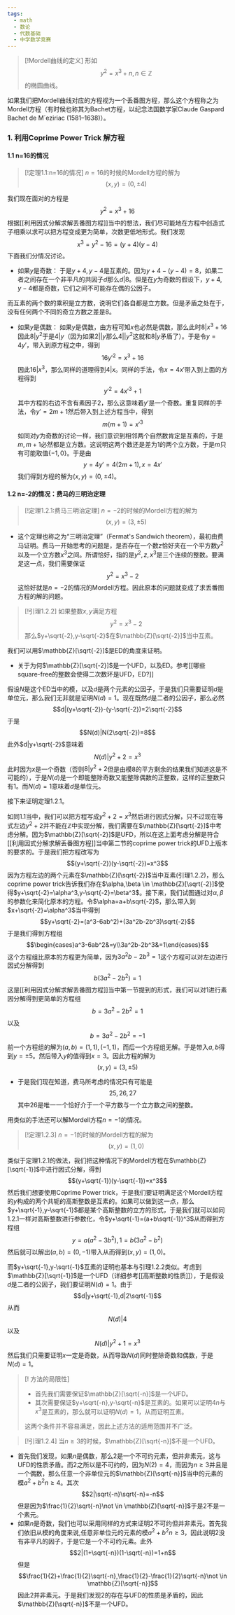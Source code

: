 ```yaml
---
tags:
  - math
  - 数论
  - 代数基础
  - 中学数学竞赛
---
```

> [!Mordell曲线的定义]
> 形如$$y^2=x^3+n,n\in \mathbb{Z}$$的椭圆曲线。

如果我们把Mordell曲线对应的方程视为一个丢番图方程，那么这个方程称之为Mordell方程（有时候也称其为Bachet方程，以纪念法国数学家Claude Gaspard Bachet de M´eziriac (1581–1638)）。

### 1. 利用Coprime Power Trick 解方程

#### 1.1 n=16的情况

> [!定理1.1:n=16的情况]
> $n=16$的时候的Mordell方程的解为$$(x,y)=(0,\pm4)$$

我们现在面对的方程是$$y^2=x^3+16$$根据[[利用因式分解求解丢番图方程]]当中的想法，我们尽可能地在方程中创造式子相乘以求可以把方程变成更为简单，次数更低地形式。我们发现$$x^3=y^2-16=(y+4)(y-4)$$下面我们分情况讨论。
* 如果$y$是奇数：
于是$y+4,y-4$是互素的。因为$y+4-(y-4)=8$，如果二者之间存在一个非平凡的共因子$d$那么$d|8$。但是在$y$为奇数的假设下，$y+4,y-4$都是奇数，它们之间不可能存在偶的公因子。

而互素的两个数的乘积是立方数，说明它们各自都是立方数。但是矛盾之处在于，没有任何两个不同的奇立方数之差是8。

* 如果$y$是偶数：
如果$y$是偶数，由方程可知$x$也必然是偶数，那么此时$8|x^3+16$因此$8|y^2$于是$4|y$（因为如果$2||y$那么$4||y^2$这就和$8|y$矛盾了）。于是令$y=4y'$，带入到原方程之中，得到$$16y'^2=x^3+16$$因此$16|x^3$，那么同样的道理得到$4|x$。同样的手法，令$x=4x'$带入到上面的方程得到$$y'^2=4x'^3+1$$其中方程的右边不含有素因子$2$，那么这意味着$y'$是一个奇数。重复同样的手法，令$y'=2m+1$然后带入到上述方程当中，得到$$m(m+1)=x'^3$$如同对$y$为奇数的讨论一样，我们意识到相邻两个自然数肯定是互素的，于是$m,m+1$必然都是立方数。这说明这两个数还是差为1的两个立方数，于是$m$只有可能取值$\{-1,0\}$。于是由$$y=4y'=4(2m+1),x=4x'$$我们得到方程的解为$(x,y)=(0,\pm4)$。

#### 1.2 n=-2的情况：费马的三明治定理

> [!定理1.2.1:费马三明治定理]
> $n=-2$的时候的Mordell方程的解为$$(x,y)=(3,\pm 5)$$

* 这个定理也称之为“三明治定理”（Fermat's Sandwich theorem），最初由费马证明。费马一开始思考的问题是，是否存在一个数$z$恰好夹在一个平方数$y^2$以及一个立方数$x^3$之间。所谓恰好，指的是$y^2,z,x^3$是三个连续的整数。要满足这一点，我们需要保证$$y^2=x^3-2$$这恰好就是$n=-2$的情况的Mordell方程。因此原本的问题就变成了求丢番图方程的解的问题。

> [!引理1.2.2]
> 如果整数$x,y$满足方程$$y^2=x^3-2$$那么$y+\sqrt{-2},y-\sqrt{-2}$在$\mathbb{Z}[\sqrt{-2}]$当中互素。

我们可以用$\mathbb{Z}[\sqrt{-2}]$是ED的角度来证明。

* 关于为何$\mathbb{Z}[\sqrt{-2}]$是一个UFD，以及ED。参考[[哪些square-free的整数会使得二次数环是UFD，ED?]]

假设$N$是这个ED当中的模，以及$d$是两个元素的公因子，于是我们只需要证明$d$是单位元，那么我们无非就是证明$N(d)=1$。现在既然$d$是二者的公因子，那么必然$$d|(y+\sqrt{-2})-(y-\sqrt{-2})=2\sqrt{-2}$$于是$$N(d)|N(2\sqrt{-2})=8$$此外$d|y+\sqrt{-2}$意味着$$N(d)|y^2+2=x^3$$此时因为$x$是一个奇数（否则$8|y^2+2$但是由模8的平方剩余的结果我们知道这是不可能的），于是$N(d)$是一个即能整除奇数又能整除偶数的正整数，这样的正整数只有1。而$N(d)=1$意味着$d$是单位元。

接下来证明定理1.2.1。

如同1.1当中，我们可以把方程写成$y^2+2=x^3$然后进行因式分解，只不过现在等式左边$y^2+2$并不能在$\mathbb{Z}$中实现分解，我们需要在$\mathbb{Z}[\sqrt{-2}]$中考虑分解。因为$\mathbb{Z}[\sqrt{-2}]$是UFD，所以在这上面考虑分解是符合[[利用因式分解求解丢番图方程]]当中第二节的coprime power trick的UFD上版本的要求的。于是我们把方程改写为$$(y+\sqrt{-2})(y-\sqrt{-2})=x^3$$因为方程左边的两个元素在$\mathbb{Z}[\sqrt{-2}]$当中互素(引理1.2.2)，那么coprime power trick告诉我们存在$\alpha,\beta \in \mathbb{Z}[\sqrt{-2}]$使得$y+\sqrt{-2}=\alpha^3,y-\sqrt{-2}=\beta^3$。接下来，我们试图通过对$\alpha,\beta$的参数化来简化原本的方程。令$\alpha=a+b\sqrt{-2}$，那么带入到$x+\sqrt{-2}=\alpha^3$当中得到$$y+\sqrt{-2}=(a^3-6ab^2)+(3a^2b-2b^3)\sqrt{-2}$$于是我们得到方程组$$\begin{cases}a^3-6ab^2&=y\\3a^2b-2b^3&=1\end{cases}$$这个方程组比原本的方程更为简单，因为$3a^2b-2b^3=1$这个方程可以对左边进行因式分解得到$$b(3a^2-2b^2)=1$$这是[[利用因式分解求解丢番图方程]]当中第一节提到的形式，我们可以对$1$进行素因分解得到更简单的方程组$$b=3a^2-2b^2=1$$以及$$b=3a^2-2b^2=-1$$前一个方程组的解为$(a,b)=(1,1),(-1,1)$，而后一个方程组无解。于是带入$a,b$得到$y=\pm 5$。然后带入$y$的值得到$x=3$。因此方程的解为$$(x,y)=(3,\pm5)$$
* 于是我们现在知道，费马所考虑的情况只有可能是$$25,26,27$$其中$26$是唯一一个恰好介于一个平方数与一个立方数之间的整数。

用类似的手法还可以解Mordell方程$n=-1$的情况。

> [!定理1.2.3]
> $n=-1$的时候的Mordell方程的解为$$(x,y)=(1,0)$$

类似于定理1.2.1的做法，我们把这种情况下的Mordell方程在$\mathbb{Z}[\sqrt{-1}]$中进行因式分解，得到$$(y+\sqrt{-1})(y-\sqrt{-1})=x^3$$然后我们想要使用Coprime Power trick，于是我们要证明满足这个Mordell方程的$y$构成的两个共轭的高斯整数是互素的。如果可以做到这一点，那么$y+\sqrt{-1},y-\sqrt{-1}$都是某个高斯整数的立方的形式，于是我们就可以如同1.2.1一样对高斯整数进行参数化，令$y+\sqrt{-1}=(a+b\sqrt{-1})^3$从而得到方程组$$y=a(a^2-3b^2),1=b(3a^2-b^2)$$然后就可以解出$(a,b)=(0,-1)$带入从而得到$(x,y)=(1,0)$。

而$y+\sqrt{-1},y-\sqrt{-1}$互素的证明也基本与引理1.2.2类似。考虑到$\mathbb{Z}[\sqrt{-1}]$是一个UFD（详细参考[[高斯整数的性质]]），于是假设$d$是二者的公因子，我们要证明$N(d)=1$。由于$$d|y+\sqrt{-1},d|2\sqrt{-1}$$从而$$N(d)|4$$以及$$N(d)|y^2+1=x^3$$然后我们只需要证明$x$一定是奇数，从而导致$N(d)$同时整除奇数和偶数，于是$N(d)=1$。

> [! 方法的局限性]
> * 首先我们需要保证$\mathbb{Z}[\sqrt{-n}]$是一个UFD。
>* 其次需要保证$y+\sqrt{-n},y-\sqrt{-n}$是互素的。如果可以证明$4n$与$x^3$是互素的，那么就可以证明$N(d)=1$，从而证明互素。
>
>这两个条件并不容易满足，因此上述方法的适用范围并不广泛。


> [!引理1.2.4]
> 当$n\geq 3$的时候，$\mathbb{Z}[\sqrt{-n}]$不是一个UFD。

* 首先我们发现，如果$n$是偶数，那么$2$是一个不可约元素，但并非素元，这与UFD的性质矛盾。而$2$之所以是不可约的，因为$N(2)=4$，而因为$n\geq 3$并且是一个偶数，那么任意一个非单位元的$\mathbb{Z}[\sqrt{-n}]$当中的元素的模$a^2+b^2n\geq 4$。其次$$2|\sqrt{-n}\sqrt{-n}=-n$$但是因为$\frac{1}{2}\sqrt{-n}\not \in \mathbb{Z}[\sqrt{-n}]$于是$2$不是一个素元。
* 如果$n$是奇数，我们也可以采用同样的方式来证明$2$不可约但并非素元。首先我们依旧从模的角度来说,任意非单位元的元素的模$a^2+b^2n\geq 3$，因此说明$2$没有非平凡的因子，于是它是一个不可约元素。此外$$2|(1+\sqrt{-n})(1-\sqrt{-n})=1+n$$但是$$\frac{1}{2}+\frac{1}{2}\sqrt{-n},\frac{1}{2}-\frac{1}{2}\sqrt{-n}\not \in \mathbb{Z}[\sqrt{-n}]$$因此$2$并非素元。于是我们发现$2$的存在与UFD的性质是矛盾的，因此$\mathbb{Z}[\sqrt{-n}]$不是一个UFD。









